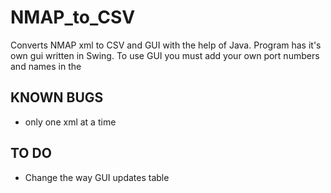 # NMAP_to_CSV
Converts NMAP xml to CSV and GUI with the help of Java. Program has it's own gui written in Swing. To use GUI you must add your own port numbers and names in the 
## KNOWN BUGS
- only one xml at a time
## TO DO
- Change the way GUI updates table
